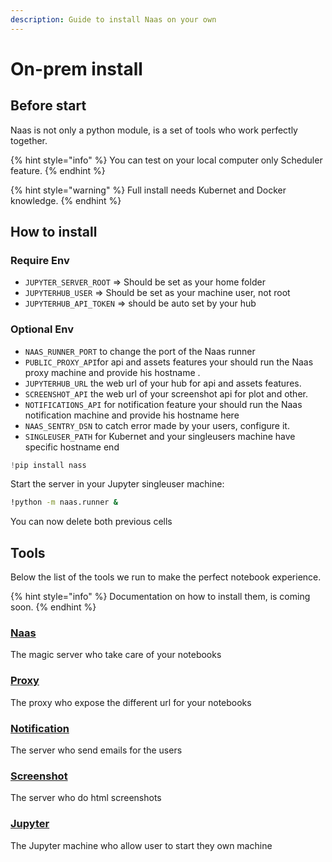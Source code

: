 ```yaml
---
description: Guide to install Naas on your own
---
```


# On-prem install

## Before start

Naas is not only a python module, is a set of tools who work perfectly together.

{% hint style="info" %}
You can test on your local computer only Scheduler feature.
{% endhint %}

{% hint style="warning" %}
Full install needs Kubernet and Docker knowledge.
{% endhint %}

## How to install

### Require Env

* `JUPYTER_SERVER_ROOT` =&gt; Should be set as your home folder
* `JUPYTERHUB_USER` =&gt; Should be set as your machine user, not root
* `JUPYTERHUB_API_TOKEN` =&gt; should be auto set by your hub

### **Optional Env** 

* `NAAS_RUNNER_PORT` to change the port of the Naas runner
* `PUBLIC_PROXY_API`for api and assets features your should run the Naas proxy machine and provide his hostname .
* `JUPYTERHUB_URL` the web url of your hub for api and assets features.
* `SCREENSHOT_API` the web url of your screenshot api for plot and other.
* `NOTIFICATIONS_API` for notification feature your should run the Naas notification machine and provide his hostname here
* `NAAS_SENTRY_DSN` to catch error made by your users, configure it.
* `SINGLEUSER_PATH` for Kubernet and your singleusers machine have specific hostname end

```python
!pip install nass
```

Start the server in your Jupyter singleuser machine: 

```bash
!python -m naas.runner &
```

You can now delete both previous cells

## Tools

Below the list of the tools we run to make the perfect notebook experience.

{% hint style="info" %}
Documentation on how to install them, is coming soon.
{% endhint %}

### [Naas](https://hub.docker.com/r/jupyternaas/naas) 

The magic server who take care of your notebooks

### [Proxy](https://hub.docker.com/r/jupyternaas/proxy) 

The proxy who expose the different url for your notebooks

### [Notification](https://hub.docker.com/r/jupyternaas/notifications)

The server who send emails for the users

### [Screenshot](https://hub.docker.com/r/jupyternaas/screenshot)

The server who do html screenshots

### [Jupyter](https://hub.docker.com/r/jupyternaas/lab)

The Jupyter machine who allow user to start they own machine

## 

